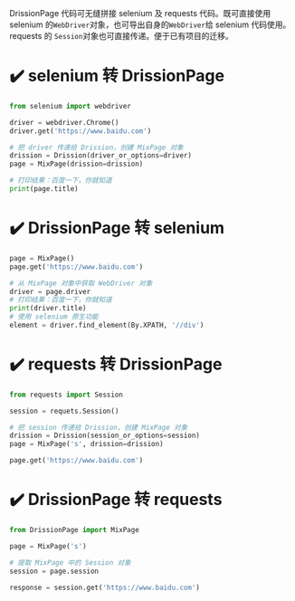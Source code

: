 DrissionPage 代码可无缝拼接 selenium 及 requests 代码。既可直接使用 selenium 的`WebDriver`对象，也可导出自身的`WebDriver`给 selenium 代码使用。requests 的
`Session`对象也可直接传递。便于已有项目的迁移。

# ✔️ selenium 转 DrissionPage

```python
from selenium import webdriver

driver = webdriver.Chrome()
driver.get('https://www.baidu.com')

# 把 driver 传递给 Drission，创建 MixPage 对象
drission = Drission(driver_or_options=driver)
page = MixPage(drission=drission)  

# 打印结果：百度一下，你就知道
print(page.title)  
```

# ✔️ DrissionPage 转 selenium

```python
page = MixPage()
page.get('https://www.baidu.com')

# 从 MixPage 对象中获取 WebDriver 对象
driver = page.driver  
# 打印结果：百度一下，你就知道
print(driver.title)  
# 使用 selenium 原生功能
element = driver.find_element(By.XPATH, '//div')  
```

# ✔️ requests 转 DrissionPage

```python
from requests import Session

session = requets.Session()

# 把 session 传递给 Drission，创建 MixPage 对象
drission = Drission(session_or_options=session)
page = MixPage('s', drission=drission)

page.get('https://www.baidu.com')
```

# ✔️ DrissionPage 转 requests

```python
from DrissionPage import MixPage

page = MixPage('s')

# 提取 MixPage 中的 Session 对象
session = page.session

response = session.get('https://www.baidu.com')
```